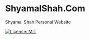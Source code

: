 # ShyamalShah.Com
 Shyamal Shah Personal Website 


[![License: MIT](https://img.shields.io/badge/License-MIT-yellow.svg)](https://opensource.org/licenses/MIT)
